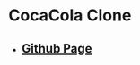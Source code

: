 <!--
 * @Author: Jinqi Li
 * @Date: 2020-06-21 22:29:22
 * @LastEditors: Jinqi Li
 * @LastEditTime: 2022-01-20 01:41:01
 * @FilePath: /cocacola-5/README.md
-->
# CocaCola Clone
* ## [Github Page](https://jinqili0310.github.io/cocacola-5/)
